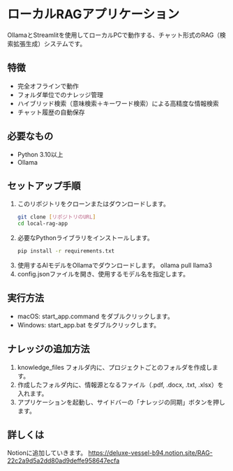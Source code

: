 # ローカルRAGアプリケーション

OllamaとStreamlitを使用してローカルPCで動作する、チャット形式のRAG（検索拡張生成）システムです。

## 特徴
- 完全オフラインで動作
- フォルダ単位でのナレッジ管理
- ハイブリッド検索（意味検索＋キーワード検索）による高精度な情報検索
- チャット履歴の自動保存

## 必要なもの
- Python 3.10以上
- Ollama

## セットアップ手順
1. このリポジトリをクローンまたはダウンロードします。
   ```bash
   git clone [リポジトリのURL]
   cd local-rag-app
2. 必要なPythonライブラリをインストールします。
   ```bash
   pip install -r requirements.txt
3. 使用するAIモデルをOllamaでダウンロードします。
   ollama pull llama3
4. config.jsonファイルを開き、使用するモデル名を指定します。

## 実行方法
 - macOS: start_app.command をダブルクリックします。
 - Windows: start_app.bat をダブルクリックします。

## ナレッジの追加方法
1. knowledge_files フォルダ内に、プロジェクトごとのフォルダを作成します。
2. 作成したフォルダ内に、情報源となるファイル（.pdf, .docx, .txt, .xlsx）を入れます。
3. アプリケーションを起動し、サイドバーの「ナレッジの同期」ボタンを押します。

## 詳しくは
Notionに追加していきます。
<https://deluxe-vessel-b94.notion.site/RAG-22c2a9d5a2dd80ad9deffe958647ecfa>